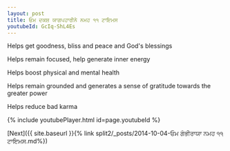 ```yaml
---
layout: post
title: ਓਮ ਦਕਸ਼ ਯਾਗਪਹਾਰੀਨੇ ਨਮਹ ੧੧ ਟਾਇਮਸ
youtubeId: GcIq-ShL4Es
---
```

 
 
Helps get goodness, bliss and peace and God's blessings
 
Helps remain focused, help generate inner energy 
 
Helps boost physical and mental health 
 
Helps remain grounded and generates a sense of gratitude towards the greater power 
 
Helps reduce bad karma
 
 
 
 


{% include youtubePlayer.html id=page.youtubeId %}
 
[Next]({{ site.baseurl }}{% link  split2/_posts/2014-10-04-ਓਮ ਗੰਭੀਰਾਯਾ ਨਮਹ ੧੧ ਟਾਇਮਸ.md%})
 
